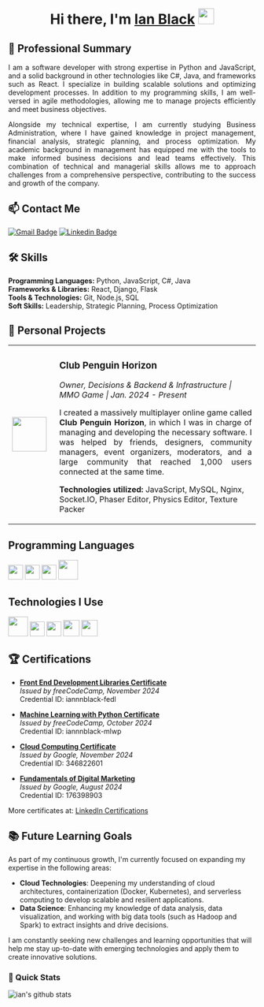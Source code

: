 <h1 align="center">Hi there, I'm <a href="https://www.linkedin.com/in/iannnblack/" target="_blank">Ian Black</a> <img
src="https://github.com/blackcater/blackcater/raw/main/images/Hi.gif" height="32" /></h1>

## 🎯 Professional Summary

<p align="justify">
  I am a software developer with strong expertise in Python and JavaScript, and a solid background in other technologies like C#, Java, and frameworks such as React. I specialize in building scalable solutions and optimizing development processes. In addition to my programming skills, I am well-versed in agile methodologies, allowing me to manage projects efficiently and meet business objectives.</p>

 <p align="justify"> Alongside my technical expertise, I am currently studying Business Administration, where I have gained knowledge in project management, financial analysis, strategic planning, and process optimization. My academic background in management has equipped me with the tools to make informed business decisions and lead teams effectively. This combination of technical and managerial skills allows me to approach challenges from a comprehensive perspective, contributing to the success and growth of the company.
</p>

## 📫 Contact Me

[![Gmail Badge](https://img.shields.io/badge/-ianblackmerlo@gmail.com-c14438?style=flat-square&logo=Gmail&logoColor=white&link=mailto:ianblackmerlo@gmail.com)](mailto:ianblackmerlo@gmail.com)
[![Linkedin Badge](https://img.shields.io/badge/-iannnblack-blue?style=flat-square&logo=Linkedin&logoColor=white&link=https://www.linkedin.com/in/iannnblack/)](https://www.linkedin.com/in/iannnblack/)

## 🛠 Skills
**Programming Languages:** Python, JavaScript, C#, Java  
**Frameworks & Libraries:** React, Django, Flask  
**Tools & Technologies:** Git, Node.js, SQL  
**Soft Skills:** Leadership, Strategic Planning, Process Optimization

## 💼 Personal Projects

<table>
  <tr>
    <td width="80">
      <img src="[https://media.discordapp.net/attachments/892073608850063395/1357027168479088650/CPHlogo.png?ex=67eeb589&is=67ed6409&hm=8bac2ba78674816dbdbd149319947e4d2e6fff9125681a44892cdefc33718b7d&](https://media.discordapp.net/attachments/1080906759281053757/1377685387476209865/CPHlogo.png?ex=6839dd00&is=68388b80&hm=0ceb2a37c0952bac04234adb9ea77220d1eafe22cdd35302cfae10745a18c96d&=&format=webp&quality=lossless)" width="70"/>
    </td>
    <td>
      <h3>Club Penguin Horizon</h3>
      <p><i>Owner, Decisions & Backend & Infrastructure | MMO Game | Jan. 2024 - Present</i></p>
      <p align="justify">
        I created a massively multiplayer online game called <strong>Club Penguin Horizon</strong>, in which I was in charge of managing and developing the necessary software. I was helped by friends, designers, community managers, event organizers, moderators, and a large community that reached 1,000 users connected at the same time.
      </p>
      <p><strong>Technologies utilized:</strong> JavaScript, MySQL, Nginx, Socket.IO, Phaser Editor, Physics Editor, Texture Packer</p>
    </td>
  </tr>
</table>

## Programming Languages
<img src = 'https://github.com/MarikIshtar007/MarikIshtar007/blob/master/images/cpp.svg' width='30'/> <img src = 'https://github.com/MarikIshtar007/MarikIshtar007/blob/master/images/python2.png' height='30'/> <img src = 'https://github.com/MarikIshtar007/MarikIshtar007/blob/master/images/js.svg' width='30'/> <img src = 'https://github.com/MarikIshtar007/MarikIshtar007/blob/master/images/php.svg' width='40'/> 

## Technologies I Use
<img src = 'https://github.com/MarikIshtar007/MarikIshtar007/blob/master/images/django.svg' height='40'/> <img src = 'https://github.com/MarikIshtar007/MarikIshtar007/blob/master/images/flask.png' width='30'/> <img src = 'https://github.com/MarikIshtar007/MarikIshtar007/blob/master/images/git.svg' width='30'/> <img src = 'https://github.com/MarikIshtar007/MarikIshtar007/blob/master/images/nodejs.svg' width='33'/> <img src = 'https://github.com/MarikIshtar007/MarikIshtar007/blob/master/images/react.svg' width='33'/>

## 🏆 Certifications

- **[Front End Development Libraries Certificate](https://www.freecodecamp.org/certification/iannnblack/front-end-development-libraries)**  
  *Issued by freeCodeCamp, November 2024*  
  Credential ID: iannnblack-fedl

- **[Machine Learning with Python Certificate](https://www.freecodecamp.org/certification/iannnblack/machine-learning-with-python-v7)**  
  *Issued by freeCodeCamp, October 2024*  
  Credential ID: iannnblack-mlwp

- **[Cloud Computing Certificate](https://skillshop.exceedlms.com/student/award/nFVS9y8AmAA1AbKNKdoEwqUQ)**  
  *Issued by Google, November 2024*  
  Credential ID: 346822601

- **[Fundamentals of Digital Marketing](https://skillshop.exceedlms.com/student/award/3T9Tmp6ZZwJMtGTmgqySjEzB)**  
  *Issued by Google, August 2024*  
  Credential ID: 176398903

More certificates at: [LinkedIn Certifications](https://www.linkedin.com/in/iannnblack/details/certifications/)

## 📚 Future Learning Goals

As part of my continuous growth, I'm currently focused on expanding my expertise in the following areas:

- **Cloud Technologies**: Deepening my understanding of cloud architectures, containerization (Docker, Kubernetes), and serverless computing to develop scalable and resilient applications.
- **Data Science**: Enhancing my knowledge of data analysis, data visualization, and working with big data tools (such as Hadoop and Spark) to extract insights and drive decisions.

I am constantly seeking new challenges and learning opportunities that will help me stay up-to-date with emerging technologies and apply them to create innovative solutions.

### 🚀 Quick Stats
![ian's github stats](https://github-readme-stats.vercel.app/api?username=iannblack&show_icons=true&hide=["issues"]&theme=dark)
